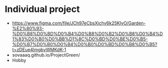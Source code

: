 # Individual project
- https://www.figma.com/file/JCh97eCbsXichy6k25KlyO/Garden-%E2%80%93-%D0%B8%D0%BD%D0%B4%D0%B8%D0%B2%D0%B8%D0%B4%D1%83%D0%B0%D0%BB%D1%8C%D0%BD%D0%BE%D0%B5-%D0%B7%D0%B0%D0%B4%D0%B0%D0%BD%D0%B8%D0%B5?t=zDEue4lmgbvWMKdK-1
- sovaaaq.github.io/ProjectGreen/
- Hobby
